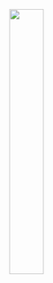<div align="center">    
    <img src="https://cdn.jsdelivr.net/gh/devicons/devicon@latest/icons/djangorest/djangorest-original.svg" width="35%"/>          
</div>
